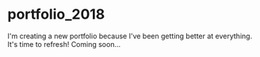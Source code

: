 # portfolio_2018

I'm creating a new portfolio because I've been getting better at everything. It's time to refresh!
Coming soon...
